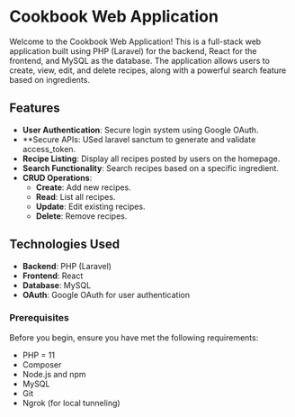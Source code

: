 # Cookbook Web Application

Welcome to the Cookbook Web Application! This is a full-stack web application built using PHP (Laravel) for the backend, React for the frontend, and MySQL as the database. The application allows users to create, view, edit, and delete recipes, along with a powerful search feature based on ingredients.

## Features

- **User Authentication**: Secure login system using Google OAuth.
- **Secure APIs: USed laravel sanctum to generate and validate access_token.
- **Recipe Listing**: Display all recipes posted by users on the homepage.
- **Search Functionality**: Search recipes based on a specific ingredient.
- **CRUD Operations**: 
  - **Create**: Add new recipes.
  - **Read**: List all recipes.
  - **Update**: Edit existing recipes.
  - **Delete**: Remove recipes.

## Technologies Used

- **Backend**: PHP (Laravel)
- **Frontend**: React
- **Database**: MySQL
- **OAuth**: Google OAuth for user authentication

### Prerequisites

Before you begin, ensure you have met the following requirements:

- PHP = 11
- Composer
- Node.js and npm
- MySQL
- Git
- Ngrok (for local tunneling)

